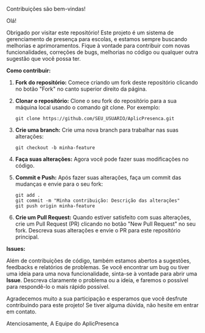 Contribuições são bem-vindas!

Olá!

Obrigado por visitar este repositório! Este projeto é um sistema de gerenciamento de presença para escolas, e estamos sempre buscando melhorias e aprimoramentos. Fique à vontade para contribuir com novas funcionalidades, correções de bugs, melhorias no código ou qualquer outra sugestão que você possa ter.

**Como contribuir:**

1. **Fork do repositório:** Comece criando um fork deste repositório clicando no botão "Fork" no canto superior direito da página.

2. **Clonar o repositório:** Clone o seu fork do repositório para a sua máquina local usando o comando git clone. Por exemplo:
   ```
   git clone https://github.com/SEU_USUARIO/AplicPresenca.git
   ```

3. **Crie uma branch:** Crie uma nova branch para trabalhar nas suas alterações:
   ```
   git checkout -b minha-feature
   ```

4. **Faça suas alterações:** Agora você pode fazer suas modificações no código.

5. **Commit e Push:** Após fazer suas alterações, faça um commit das mudanças e envie para o seu fork:
   ```
   git add .
   git commit -m "Minha contribuição: Descrição das alterações"
   git push origin minha-feature
   ```

6. **Crie um Pull Request:** Quando estiver satisfeito com suas alterações, crie um Pull Request (PR) clicando no botão "New Pull Request" no seu fork. Descreva suas alterações e envie o PR para este repositório principal.

**Issues:**

Além de contribuições de código, também estamos abertos a sugestões, feedbacks e relatórios de problemas. Se você encontrar um bug ou tiver uma ideia para uma nova funcionalidade, sinta-se à vontade para abrir uma **Issue**. Descreva claramente o problema ou a ideia, e faremos o possível para respondê-lo o mais rápido possível.

Agradecemos muito a sua participação e esperamos que você desfrute contribuindo para este projeto! Se tiver alguma dúvida, não hesite em entrar em contato.

Atenciosamente,
A Equipe do AplicPresenca
